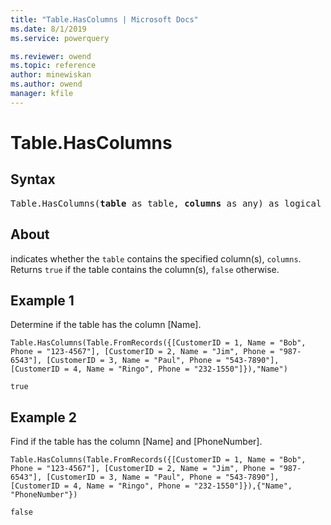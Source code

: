 ```yaml
---
title: "Table.HasColumns | Microsoft Docs"
ms.date: 8/1/2019
ms.service: powerquery

ms.reviewer: owend
ms.topic: reference
author: minewiskan
ms.author: owend
manager: kfile
---
```

# Table.HasColumns

## Syntax

<pre>
Table.HasColumns(<b>table</b> as table, <b>columns</b> as any) as logical 
</pre>
  
## About  
indicates whether the `table` contains the specified column(s), `columns`. Returns `true` if the table contains the column(s), `false` otherwise.

## Example 1
Determine if the table has the column [Name].

```powerquery-m
Table.HasColumns(Table.FromRecords({[CustomerID = 1, Name = "Bob", Phone = "123-4567"], [CustomerID = 2, Name = "Jim", Phone = "987-6543"], [CustomerID = 3, Name = "Paul", Phone = "543-7890"], [CustomerID = 4, Name = "Ringo", Phone = "232-1550"]}),"Name")
```

`true`

## Example 2
Find if the table has the column [Name] and [PhoneNumber].

```powerquery-m
Table.HasColumns(Table.FromRecords({[CustomerID = 1, Name = "Bob", Phone = "123-4567"], [CustomerID = 2, Name = "Jim", Phone = "987-6543"], [CustomerID = 3, Name = "Paul", Phone = "543-7890"], [CustomerID = 4, Name = "Ringo", Phone = "232-1550"]}),{"Name", "PhoneNumber"})
```

`false`
